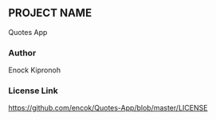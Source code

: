 ## PROJECT NAME
Quotes App
### Author
Enock Kipronoh
### License Link
https://github.com/encok/Quotes-App/blob/master/LICENSE
